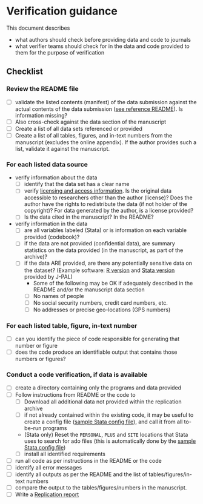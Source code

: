 # Verification guidance

This document describes

- what authors should check before providing data and code to journals
- what verifier teams should check for in the data and code provided to them for the purpose of verification

## Checklist

### Review the README file

  - [ ] validate the listed contents (manifest) of the data submission against the actual contents of the data submission ([see reference README](soon)). Is information missing?
  - [ ] Also cross-check against the data section of the manuscript
  - [ ] Create a list of all data sets referenced or provided
  - [ ] Create a list of all tables, figures, and in-text numbers from the manuscript (excludes the online appendix). If the author provides such a list, validate it against the manuscript.

### For each listed data source

  - verify information about the data
    - [ ] identify that the data set has a clear name
    - [ ] verify [licensing and access information](Requested_information_data.md). Is the original data accessible to researchers other than the author (license)? Does the author have the rights to redistribute the data (if not holder of the copyright)? For data generated by the author, is a license provided?
    - [ ] Is the data cited in the manuscript? In the README?
  - verify information in the data
    - [ ] are all variables labeled (Stata) or is information on each variable provided (codebook)?
    - [ ] if the data are not provided (confidential data), are summary statistics on the data provided (in the manuscript, as part of the archive)?
    - [ ] if the data ARE provided, are there any potentially sensitive data on the dataset? (Example software: [R version](https://github.com/J-PAL/PII-Scan) and [Stata version](https://github.com/J-PAL/stata_PII_scan) provided by J-PAL)
      - Some of the following may be OK if adequately described in the README and/or the manuscript data section
      - [ ] No names of people
      - [ ] No social security numbers, credit card numbers, etc.
      - [ ] No addresses or precise geo-locations (GPS numbers)

### For each listed table, figure, in-text number

  - [ ] can you identify the piece of code responsible for generating that number or figure
  - [ ] does the code produce an identifiable output that contains those numbers or figures?

### Conduct a code verification, if data is available

  - [ ] create a directory containing only the programs and data provided
  - [ ] Follow instructions from README or the code to
    - [ ] Download all additional data not provided within the replication archive
    - [ ] if not already contained within the existing code, it may be useful to create a config file ([sample Stata config file](https://gist.github.com/larsvilhuber/6bcf4ff820285a1f1b9cfff2c81ca02b)), and call it from all to-be-run programs
    - (Stata only) Reset the `PERSONAL`, `PLUS` and `SITE` locations that Stata uses to search for ado files (this is automatically done by the [sample Stata config file](https://gist.github.com/larsvilhuber/6bcf4ff820285a1f1b9cfff2c81ca02b))
    - [ ] install all identified requirements
  - [ ] run all code as per instructions in the README or the code
  - [ ] identify all error messages
  - [ ] identify all outputs as per the README and the list of tables/figures/in-text numbers
  - [ ] compare the output to the tables/figures/numbers in the manuscript.
  - [ ] Write a [Replication report](https://github.com/AEADataEditor/replication-template/blob/master/REPLICATION.md)
